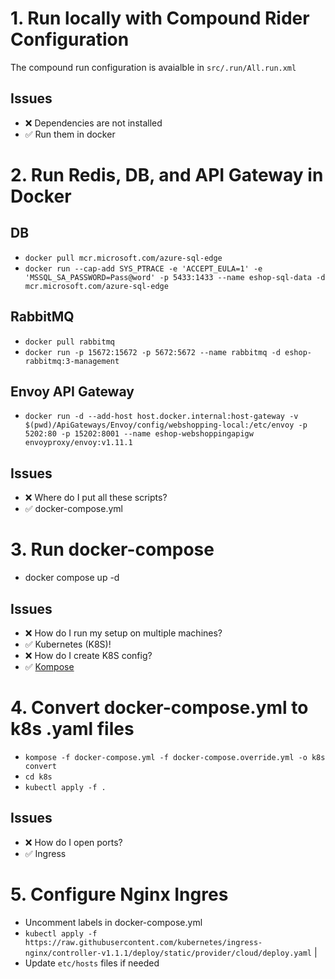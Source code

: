 # 1. Run locally with Compound Rider Configuration
The compound run configuration is avaialble in `src/.run/All.run.xml`

## Issues
- ❌ Dependencies are not installed
- ✅ Run them in docker

# 2. Run Redis, DB, and API Gateway in Docker
## DB
- `docker pull mcr.microsoft.com/azure-sql-edge`
- `docker run --cap-add SYS_PTRACE -e 'ACCEPT_EULA=1' -e 'MSSQL_SA_PASSWORD=Pass@word' -p 5433:1433 --name eshop-sql-data -d mcr.microsoft.com/azure-sql-edge`

## RabbitMQ
- `docker pull rabbitmq`
- `docker run -p 15672:15672 -p 5672:5672 --name rabbitmq -d eshop-rabbitmq:3-management`

## Envoy API Gateway
- `docker run -d --add-host host.docker.internal:host-gateway -v $(pwd)/ApiGateways/Envoy/config/webshopping-local:/etc/envoy -p 5202:80 -p 15202:8001 --name eshop-webshoppingapigw envoyproxy/envoy:v1.11.1`

## Issues
- ❌ Where do I put all these scripts?
- ✅ docker-compose.yml

# 3. Run docker-compose
- docker compose up -d

## Issues
- ❌ How do I run my setup on multiple machines?
- ✅ Kubernetes (K8S)!
- ❌ How do I create K8S config?
- ✅ [Kompose](http://kompose.io)

# 4. Convert docker-compose.yml to k8s .yaml files
- `kompose -f docker-compose.yml -f docker-compose.override.yml -o k8s convert`
- `cd k8s`
- `kubectl apply -f .`

## Issues
- ❌ How do I open ports?
- ✅ Ingress

# 5. Configure Nginx Ingres
- Uncomment labels in docker-compose.yml
- `kubectl apply -f https://raw.githubusercontent.com/kubernetes/ingress-nginx/controller-v1.1.1/deploy/static/provider/cloud/deploy.yaml` |
- Update `etc/hosts` files if needed